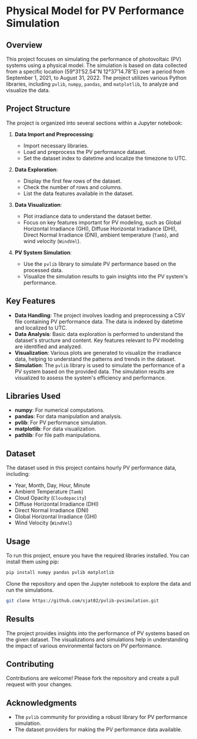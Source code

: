 # Physical Model for PV Performance Simulation

## Overview

This project focuses on simulating the performance of photovoltaic (PV) systems using a physical model. The simulation is based on data collected from a specific location (59°31’52.54″N 12°37’14.78″E) over a period from September 1, 2021, to August 31, 2022. The project utilizes various Python libraries, including `pvlib`, `numpy`, `pandas`, and `matplotlib`, to analyze and visualize the data.

## Project Structure

The project is organized into several sections within a Jupyter notebook:

1. **Data Import and Preprocessing**:
   - Import necessary libraries.
   - Load and preprocess the PV performance dataset.
   - Set the dataset index to datetime and localize the timezone to UTC.

2. **Data Exploration**:
   - Display the first few rows of the dataset.
   - Check the number of rows and columns.
   - List the data features available in the dataset.

3. **Data Visualization**:
   - Plot irradiance data to understand the dataset better.
   - Focus on key features important for PV modeling, such as Global Horizontal Irradiance (GHI), Diffuse Horizontal Irradiance (DHI), Direct Normal Irradiance (DNI), ambient temperature (`Tamb`), and wind velocity (`WindVel`).

4. **PV System Simulation**:
   - Use the `pvlib` library to simulate PV performance based on the processed data.
   - Visualize the simulation results to gain insights into the PV system's performance.

## Key Features

- **Data Handling**: The project involves loading and preprocessing a CSV file containing PV performance data. The data is indexed by datetime and localized to UTC.
- **Data Analysis**: Basic data exploration is performed to understand the dataset's structure and content. Key features relevant to PV modeling are identified and analyzed.
- **Visualization**: Various plots are generated to visualize the irradiance data, helping to understand the patterns and trends in the dataset.
- **Simulation**: The `pvlib` library is used to simulate the performance of a PV system based on the provided data. The simulation results are visualized to assess the system's efficiency and performance.

## Libraries Used

- **numpy**: For numerical computations.
- **pandas**: For data manipulation and analysis.
- **pvlib**: For PV performance simulation.
- **matplotlib**: For data visualization.
- **pathlib**: For file path manipulations.

## Dataset

The dataset used in this project contains hourly PV performance data, including:
- Year, Month, Day, Hour, Minute
- Ambient Temperature (`Tamb`)
- Cloud Opacity (`Cloudopacity`)
- Diffuse Horizontal Irradiance (DHI)
- Direct Normal Irradiance (DNI)
- Global Horizontal Irradiance (GHI)
- Wind Velocity (`WindVel`)

## Usage

To run this project, ensure you have the required libraries installed. You can install them using pip:

```bash
pip install numpy pandas pvlib matplotlib
```

Clone the repository and open the Jupyter notebook to explore the data and run the simulations.

```bash
git clone https://github.com/sjat02/pvlib-pvsimulation.git
```

## Results

The project provides insights into the performance of PV systems based on the given dataset. The visualizations and simulations help in understanding the impact of various environmental factors on PV performance.

## Contributing

Contributions are welcome! Please fork the repository and create a pull request with your changes.

## Acknowledgments

- The `pvlib` community for providing a robust library for PV performance simulation.
- The dataset providers for making the PV performance data available.
